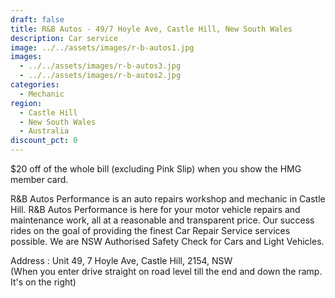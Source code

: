 ```yaml
---
draft: false
title: R&B Autos - 49/7 Hoyle Ave, Castle Hill, New South Wales
description: Car service
image: ../../assets/images/r-b-autos1.jpg
images:
  - ../../assets/images/r-b-autos3.jpg
  - ../../assets/images/r-b-autos2.jpg
categories:
  - Mechanic
region:
  - Castle Hill
  - New South Wales
  - Australia
discount_pct: 0
---
```

$20 off of the whole bill (excluding Pink Slip) when you show the HMG member card.

R&B Autos Performance is an auto repairs workshop and mechanic in Castle Hill. R&B Autos Performance is here for your motor vehicle repairs and maintenance work, all at a reasonable and transparent price. Our success rides on the goal of providing the finest Car Repair Service services possible. We are NSW Authorised Safety Check for Cars and Light Vehicles.

Address : Unit 49, 7 Hoyle Ave, Castle Hill, 2154, NSW\
(When you enter drive straight on road level till the end and down the ramp. It's on the right)
